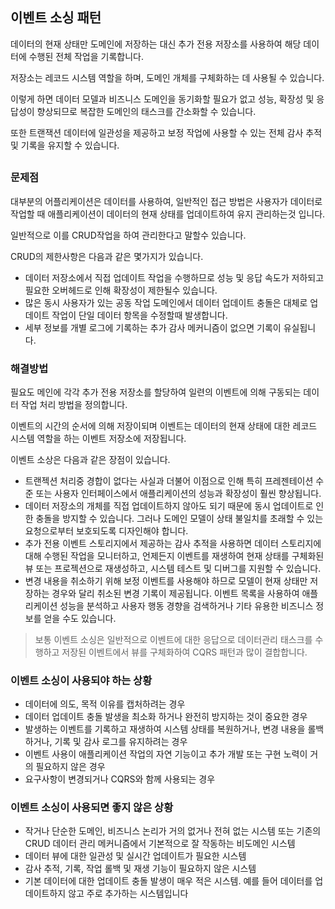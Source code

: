 ## 이벤트 소싱 패턴

데이터의 현재 상태만 도메인에 저장하는 대신 추가 전용 저장소를 사용하여 해당 데이터에 수행된 전체 작업을 기록합니다. 

저장소는 레코드 시스템 역할을 하며, 도메인 개체를 구체화하는 데 사용될 수 있습니다. 

이렇게 하면 데이터 모델과 비즈니스 도메인을 동기화할 필요가 없고 성능, 확장성 및 응답성이 향상되므로 복잡한 도메인의 태스크를 간소화할 수 있습니다. 

또한 트랜잭션 데이터에 일관성을 제공하고 보정 작업에 사용할 수 있는 전체 감사 추적 및 기록을 유지할 수 있습니다.

## 

### 문제점

대부분의 어플리케이션은 데이터를 사용하여, 일반적인 접근 방법은 사용자가 데이터로 작업할 때 애플리케이션이 데이터의 현재 상태를 업데이트하여 유지 관리하는것 입니다.

일반적으로 이를 CRUD작업을 하여 관리한다고 말할수 있습니다.

CRUD의 제한사항은 다음과 같은 몇가지가 있습니다.

- 데이터 저장소에서 직접 업데이트 작업을 수행하므로 성능 및 응답 속도가 저하되고 필요한 오버헤드로 인해 확장성이 제한될수 있습니다.
- 많은 동시 사용자가 있는 공동 작업 도메인에서 데이터 업데이트 충돌은 대체로 업데이트 작업이 단일 데이터 항목을 수정할때 발생합니다.
- 세부 정보를 개별 로그에 기록하는 추가 감사 메커니즘이 없으면 기록이 유실됩니다.



### 해결방법

필요도 메인에 각각 추가 전용 저장소를 할당하여 일련의 이벤트에 의해 구동되는 데이터 작업 처리 방법을 정의합니다.

이벤트의 시간의 순서에 의해 저장이되며 이벤트는 데이터의 현재 상태에 대한 레코드 시스템 역할을 하는 이벤트 저장소에 저장됩니다.

이벤트 소상은 다음과 같은 장점이 있습니다.

- 트랜젝션 처리중 경합이 없다는 사실과 더불어 이점으로 인해 특히 프레젠테이션 수준 또는 사용자 인터페이스에서 애플리케이션의 성능과 확장성이 훨씬 향상됩니다.
- 데이터 저장소의 개체를 직접 업데이트하지 않아도 되기 때문에 동시 업데이트로 인한 충돌을 방지할 수 있습니다. 그러나 도메인 모델이 상태 불일치를 초래할 수 있는 요청으로부터 보호되도록 디자인해야 합니다.
- 추가 전용 이벤트 스토리지에서 제공하는 감사 추적을 사용하면 데이터 스토리지에 대해 수행된 작업을 모니터하고, 언제든지 이벤트를 재생하여 현재 상태를 구체화된 뷰 또는 프로젝션으로 재생성하고, 시스템 테스트 및 디버그를 지원할 수 있습니다.
- 변경 내용을 취소하기 위해 보정 이벤트를 사용해야 하므로 모델이 현재 상태만 저장하는 경우와 달리 취소된 변경 기록이 제공됩니다. 이벤트 목록을 사용하여 애플리케이션 성능을 분석하고 사용자 행동 경향을 검색하거나 기타 유용한 비즈니스 정보를 얻을 수도 있습니다.



>  보통 이벤트 소싱은 일반적으로 이벤트에 대한 응답으로 데이터관리 태스크를 수행하고 저장된 이벤트에서 뷰를 구체화하여 CQRS 패턴과 많이 결합합니다.



### 이벤트 소싱이 사용되야 하는 상황

- 데이터에 의도, 목적 이유를 캡처하려는 경우
- 데이터 업데이트 충돌 발생을 최소화 하거나 완전히 방지하는 것이 중요한 경우
- 발생하는 이벤트를 기록하고 재생하여 시스템 상태를 복원하거나, 변경 내용을 롤백하거나, 기록 및 감사 로그를 유지하려는 경우
- 이벤트 사용이 애플리케이션 작업의 자연 기능이고 추가 개발 또는 구현 노력이 거의 필요하지 않은 경우
- 요구사항이 변경되거나 CQRS와 함께 사용되는 경우



### 이벤트 소싱이 사용되면 좋지 않은 상황

- 작거나 단순한 도메인, 비즈니스 논리가 거의 없거나 전혀 없는 시스템 또는 기존의 CRUD 데이터 관리 메커니즘에서 기본적으로 잘 작동하는 비도메인 시스템
- 데이터 뷰에 대한 일관성 및 실시간 업데이트가 필요한 시스템
- 감사 추적, 기록, 작업 롤백 및 재생 기능이 필요하지 않은 시스템
- 기본 데이터에 대한 업데이트 충돌 발생이 매우 적은 시스템. 예를 들어 데이터를 업데이트하지 않고 주로 추가하는 시스템입니다